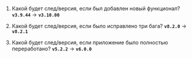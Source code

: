 1. Какой будет след/версия, если был добавлен новый функционал?
   **`v3.9.44`** -> **`v3.10.00`**

2. Какой будет след/версия, если было исправлено три бага?
   **`v8.2.0`** -> **`v8.2.1`**

3. Какой будет след/версия, если приложение было полностью переработано?
   **`v5.2.2`** -> **`v6.0.0`**